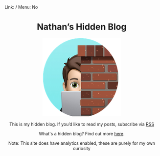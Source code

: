Link: /
Menu: No

<center>

# Nathan’s Hidden Blog

![](_pics/fig1.png)

This is my hidden blog. If you’d like to read my posts, subscribe via [RSS](https://rss.nthp.me/feed.rss)

What's a hidden blog? Find out more [here](/faq). 

Note: This site does have analytics enabled, these are purely for my own curiosity

</center>